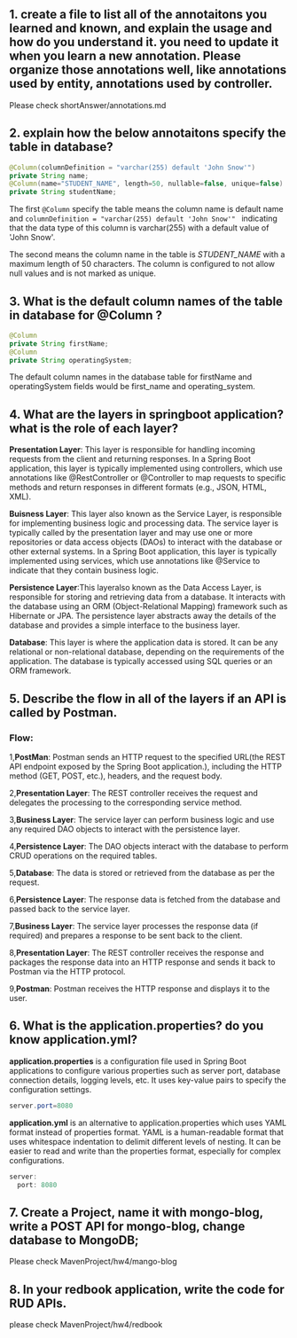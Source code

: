 ## 1. create a file to list all of the annotaitons you learned and known, and explain the usage and how do you understand it. you need to update it when you learn a new annotation. Please organize those annotations well, like annotations used by entity, annotations used by controller.

Please check shortAnswer/annotations.md

## 2. explain how the below annotaitons specify the table in database?
```java
@Column(columnDefinition = "varchar(255) default 'John Snow'")
private String name;
@Column(name="STUDENT_NAME", length=50, nullable=false, unique=false)
private String studentName;
```
The first `@Column` specify the table means the column name is default name and  `columnDefinition = "varchar(255) default 'John Snow'" ` indicating that the data type of this column is varchar(255) with a default value of 'John Snow'.

The second means the column name in the table is *STUDENT_NAME* with a maximum length of 50 characters. The column is configured to not allow null values and is not marked as unique.

## 3. What is the default column names of the table in database for @Column ?

```java
@Column
private String firstName;
@Column
private String operatingSystem;
```

The default column names in the database table for firstName and operatingSystem fields would be first_name and operating_system.

## 4. What are the layers in springboot application? what is the role of each layer?

**Presentation Layer**: This layer is responsible for handling incoming requests from the client and returning responses. In a Spring Boot application, this layer is typically implemented using controllers, which use annotations like @RestController or @Controller to map requests to specific methods and return responses in different formats (e.g., JSON, HTML, XML).

**Buisness Layer**: This layer also known as the Service Layer, is responsible for implementing business logic and processing data. The service layer is typically called by the presentation layer and may use one or more repositories or data access objects (DAOs) to interact with the database or other external systems. In a Spring Boot application, this layer is typically implemented using services, which use annotations like @Service to indicate that they contain business logic.

**Persistence Layer**:This layeralso known as the Data Access Layer, is responsible for storing and retrieving data from a database. It interacts with the database using an ORM (Object-Relational Mapping) framework such as Hibernate or JPA. The persistence layer abstracts away the details of the database and provides a simple interface to the business layer.

**Database**: This layer is where the application data is stored. It can be any relational or non-relational database, depending on the requirements of the application. The database is typically accessed using SQL queries or an ORM framework.

## 5. Describe the flow in all of the layers if an API is called by Postman.

### Flow:

1,**PostMan**: Postman sends an HTTP request to the specified URL(the REST API endpoint exposed by the Spring Boot application.), including the HTTP method (GET, POST, etc.), headers, and the request body.

2,**Presentation Layer**: The REST controller receives the request and delegates the processing to the corresponding service method.

3,**Business Layer**: The service layer can perform business logic and use any required DAO objects to interact with the persistence layer.

4,**Persistence Layer**: The DAO objects interact with the database to perform CRUD operations on the required tables.

5,**Database**: The data is stored or retrieved from the database as per the request.

6,**Persistence Layer**: The response data is fetched from the database and passed back to the service layer.

7,**Business Layer**: The service layer processes the response data (if required) and prepares a response to be sent back to the client.

8,**Presentation Layer**: The REST controller receives the response and packages the response data into an HTTP response and sends it back to Postman via the HTTP protocol.

9,**Postman**: Postman receives the HTTP response and displays it to the user.

## 6. What is the application.properties? do you know application.yml?

**application.properties** is a configuration file used in Spring Boot applications to configure various properties such as server port, database connection details, logging levels, etc. It uses key-value pairs to specify the configuration settings.


```java
server.port=8080
```

**application.yml** is an alternative to application.properties which uses YAML format instead of properties format. YAML is a human-readable format that uses whitespace indentation to delimit different levels of nesting. It can be easier to read and write than the properties format, especially for complex configurations.

```java
server:
  port: 8080
```
## 7. Create a Project, name it with mongo-blog, write a POST API for mongo-blog, change database to MongoDB;

Please check MavenProject/hw4/mango-blog

## 8. In your redbook application, write the code for RUD APIs.

please check MavenProject/hw4/redbook



